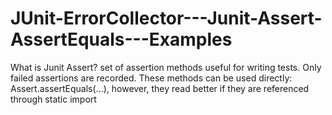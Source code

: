 # JUnit-ErrorCollector---Junit-Assert-AssertEquals---Examples
What is Junit Assert?  set of assertion methods useful for writing tests. Only failed assertions are recorded. These methods can be used directly: Assert.assertEquals(...), however, they read better if they are referenced through static import
